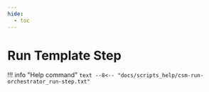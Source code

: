 ```yaml
---
hide:
  - toc
---
```

# Run Template Step

!!! info "Help command"
    ```text
    --8<-- "docs/scripts_help/csm-run-orchestrator_run-step.txt"
    ```